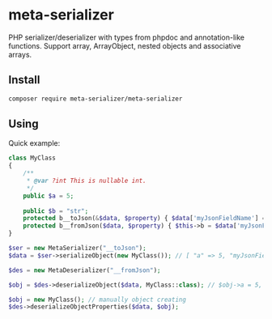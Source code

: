 meta-serializer
===============

PHP serializer/deserializer with types from phpdoc and annotation-like functions.
Support array, ArrayObject, nested objects and associative arrays.

Install
-------
```sh
composer require meta-serializer/meta-serializer
```

Using
-----

Quick example:
```php
class MyClass
{
	/**
	 * @var ?int This is nullable int.
	 */
	public $a = 5;
	
	public $b = "str";
	protected b__toJson(&$data, $property) { $data['myJsonFieldName'] = $this->b . "InJson"; }
	protected b__fromJson($data, $property) { $this->b = $data['myJsonFieldName']; }
}

$ser = new MetaSerializer("__toJson");
$data = $ser->serializeObject(new MyClass()); // [ "a" => 5, "myJsonFieldName" => "strInJson" ]

$des = new MetaDeserializer("__fromJson");

$obj = $des->deserializeObject($data, MyClass::class); // $obj->a = 5, $obj->b = "strInJson"

$obj = new MyClass(); // manually object creating
$des->deserializeObjectProperties($data, $obj);
```
